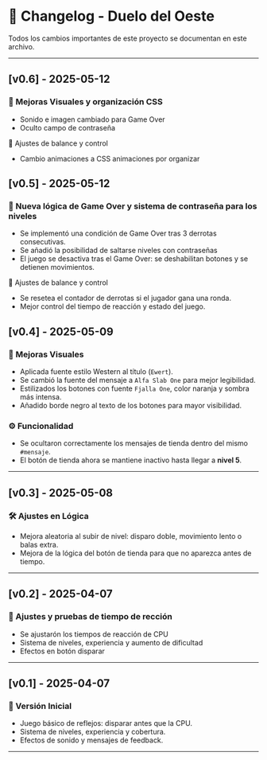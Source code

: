 # 📜 Changelog - Duelo del Oeste

Todos los cambios importantes de este proyecto se documentan en este archivo.

---

## [v0.6] - 2025-05-12
### 🎨 Mejoras Visuales y organización CSS

- Sonido e imagen cambiado para Game Over
- Oculto campo de contraseña


🎯 Ajustes de balance y control
- Cambio animaciones a CSS animaciones por organizar

## [v0.5] - 2025-05-12
### 🧠 Nueva lógica de Game Over y sistema de contraseña para los niveles

- Se implementó una condición de Game Over tras 3 derrotas consecutivas.
- Se añadió la posibilidad de saltarse niveles con contraseñas
- El juego se desactiva tras el Game Over: se deshabilitan botones y se detienen movimientos.

🎯 Ajustes de balance y control
- Se resetea el contador de derrotas si el jugador gana una ronda.
- Mejor control del tiempo de reacción y estado del juego.

## [v0.4] - 2025-05-09
### 🎨 Mejoras Visuales
- Aplicada fuente estilo Western al título (`Ewert`).
- Se cambió la fuente del mensaje a `Alfa Slab One` para mejor legibilidad.
- Estilizados los botones con fuente `Fjalla One`, color naranja y sombra más intensa.
- Añadido borde negro al texto de los botones para mayor visibilidad.

### ⚙️ Funcionalidad
- Se ocultaron correctamente los mensajes de tienda dentro del mismo `#mensaje`.
- El botón de tienda ahora se mantiene inactivo hasta llegar a **nivel 5**.

---

## [v0.3] - 2025-05-08
### 🛠️ Ajustes en Lógica
- Mejora aleatoria al subir de nivel: disparo doble, movimiento lento o balas extra.
- Mejora de la lógica del botón de tienda para que no aparezca antes de tiempo.

---

## [v0.2] - 2025-04-07
### 🚀 Ajustes y pruebas de tiempo de rección
- Se ajustarón los tiempos de reacción de CPU
- Sistema de niveles, experiencia y aumento de dificultad
- Efectos en botón disparar

---

## [v0.1] - 2025-04-07
### 🚀 Versión Inicial
- Juego básico de reflejos: disparar antes que la CPU.
- Sistema de niveles, experiencia y cobertura.
- Efectos de sonido y mensajes de feedback.

---